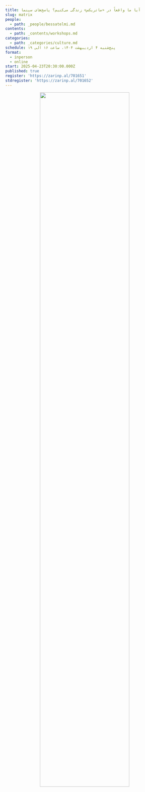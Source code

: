 ```yaml
---
title: آیا ما واقعاً در «ماتریکس» زندگی می‌کنیم؟ پاسخ‌های سینما
slug: matrix
people:
  - path: _people/bessatelmi.md
contents:
  - path: _contents/workshops.md
categories:
  - path: _categories/culture.md
schedule: پنج‌شنبه ۴ اردیبهشت ۱۴۰۴، ساعت ۱۶ الی ۱۹
format:
  - inperson
  - online
start: 2025-04-23T20:30:00.000Z
published: true
register: 'https://zarinp.al/701651'
stdregister: 'https://zarinp.al/701652'
---
```




<center>
<img 
       src="https://assets.tina.io/b6b0cb5c-4b1b-43f4-9bea-8d6867c09320/academy/Workshop/0- Matrix1.jpg" 
       alt=" "
       style="width: 75%; height:75%;" />
</center>
<br><br>
